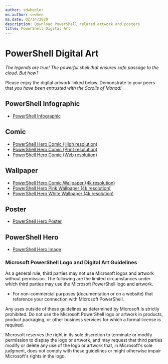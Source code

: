 ```yaml
---
author: sdwheeler
ms.author: sewhee
ms.date: 02/14/2020
description: Download PowerShell related artwork and posters
title: PowerShell Digital Art
---
```

# PowerShell Digital Art

*The legends are true! The powerful shell that ensures safe passage to the cloud. But how?*

Please enjoy the digital artwork linked below. Demonstrate to your peers that *you have been
entrusted with the Scrolls of Monad!*

## PowerShell Infographic

- [PowerShell Infographic](https://github.com/MicrosoftDocs/PowerShell-Docs/blob/staging/assets/PowerShell_7_Infographic.pdf)

## Comic

- [PowerShell Hero Comic (High resolution)](https://aka.ms/powershellherocomic_highres)
- [PowerShell Hero Comic (Print resolution)](https://aka.ms/powershellherocomic_print)
- [PowerShell Hero Comic (Web resolution)](https://aka.ms/powershellherocomic_web)

## Wallpaper

- [PowerShell Hero Comic Wallpaper (4k resolution)](https://aka.ms/powershellherowallpaper)
- [PowerShell Hero Pink Wallpaper (4k resolution)](https://aka.ms/powershellherowallpaper1)
- [PowerShell Hero White Wallpaper (4k resolution)](https://aka.ms/powershellherowallpaper2)

## Poster

- [PowerShell Hero Poster](https://aka.ms/powershellheroposter)

## PowerShell Hero

- [PowerShell Hero Image](https://aka.ms/powershellhero)

### Microsoft PowerShell Logo and Digital Art Guidelines

As a general rule, third parties may not use Microsoft logos and artwork without permission. The
following are the limited circumstances under which third parties may use the Microsoft PowerShell
logo and artwork.

- For non-commercial purposes (documentation or on a website) that reference your connection with
  Microsoft PowerShell.

Any uses outside of these guidelines as determined by Microsoft is strictly prohibited. Do not use
the Microsoft PowerShell logo or artwork in products, product packaging, or other business services
for which a formal license is required.

Microsoft reserves the right in its sole discretion to terminate or modify permission to display
the logo or artwork, and may request that third parties modify or delete any use of the logo or
artwork that, in Microsoft's sole judgment, does not comply with these guidelines or might
otherwise impair Microsoft's rights in the logo.
